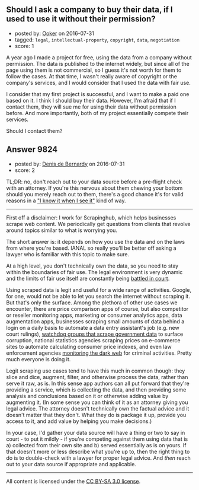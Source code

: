 ## Should I ask a company to buy their data, if I used to use it without their permission?

- posted by: [Ooker](https://stackexchange.com/users/3908836/ooker) on 2016-07-31
- tagged: `legal`, `intellectual-property`, `copyright`, `data`, `negotiation`
- score: 1

A year ago I made a project for free, using the data from a company without permission. The data is published to the internet widely, but since all of the page using them is not commercial, so I guess it's not worth for them to follow the cases. At that time, I wasn't really aware of copyright or the company's services, and I would consider that I used the data with fair use.

I consider that my first project is successful, and I want to make a paid one based on it. I think I should buy their data. However, I'm afraid that if I contact them, they will sue me for using their data without permission before. And more importantly, both of my project essentially compete their services.

Should I contact them?


## Answer 9824

- posted by: [Denis de Bernardy](https://stackexchange.com/users/182468/denis-de-bernardy) on 2016-07-31
- score: 2

TL;DR: no, don't reach out to your data source before a pre-flight check with an attorney. If you're this nervous about them chewing your bottom should you merely reach out to them, there's a good chance it's for valid reasons in a ["I know it when I see it"](https://en.wikipedia.org/wiki/I_know_it_when_I_see_it) kind of way.

---

First off a disclaimer: I work for Scrapinghub, which helps businesses scrape web content. We periodically get questions from clients that revolve around topics similar to what is worrying you.

The short answer is: it depends on how you use the data and on the laws from where you're based. IANAL so really you'll be better off asking a lawyer who is familiar with this topic to make sure.

At a high level, you don't technically own the data, so you need to stay within the boundaries of fair use. The legal environment is very dynamic and the limits of fair use itself are constantly being [battled in court](http://www.reuters.com/article/us-google-media-germany-idUSKCN0SL2TI20151027).

Using scraped data is legit and useful for a wide range of activities. Google, for one, would not be able to let you search the internet without scraping it. But that's only the surface. Among the plethora of other use cases we encounter, there are price comparison apps of course, but also competitor or reseller monitoring apps, marketing or consumer analytics apps, data augmentation apps, businesses scraping small amounts of data behind a login on a daily basis to automate a data entry assistant's job (e.g. new court rulings), [watchdog groups that scrape government data](https://blog.scrapinghub.com/2016/07/13/improving-access-to-peruvian-congress-bills-with-scrapy/) to surface corruption, national statistics agencies scraping prices on e-commerce sites to automate calculating consumer price indexes, and even law enforcement agencies [monitoring the dark web](http://www.darpa.mil/program/memex) for criminal activities. Pretty much everyone is doing it.

Legit scraping use cases tend to have this much in common though: they slice and dice, augment, filter, and otherwise process the data, rather than serve it raw, as is. In this sense app authors can all put forward that they're providing a service, which is collecting the data, and then providing some analysis and conclusions based on it or otherwise adding value by augmenting it. (In some sense you can think of it as an attorney giving you legal advice. The attorney doesn't technically own the factual advice and it doesn't matter that they don't. What they do is package it up, provide you access to it, and add value by helping you make decisions.)

In your case, I'd gather your data source will have a thing or two to say in court - to put it mildly - if you're competing against them using data that is a) collected from their own site and b) served essentially as is on yours. If that doesn't more or less describe what you're up to, then the right thing to do is to double-check with a lawyer for proper legal advice. And _then_ reach out to your data source if appropriate and applicable.



---

All content is licensed under the [CC BY-SA 3.0 license](https://creativecommons.org/licenses/by-sa/3.0/).
